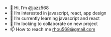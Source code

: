 - 👋 Hi, I’m @jazz568
- 👀 I’m interested in javascript, react, app design
- 🌱 I’m currently learning javascript and react
- 💞️ I’m looking to collaborate on new project
- 📫 How to reach me rhou568@gmail.com

<!---
jazz568/jazz568 is a ✨ special ✨ repository because its `README.md` (this file) appears on your GitHub profile.
You can click the Preview link to take a look at your changes.

--->
